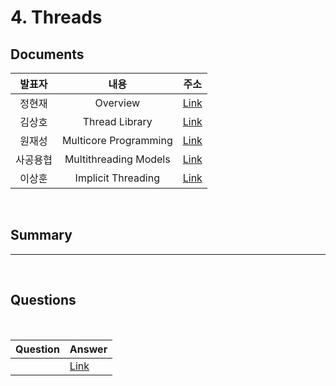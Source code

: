 #  4. Threads

##  Documents

| 발표자 | 내용 | 주소 |
|:----:|:-----:|:-----:|
|정현재| Overview | [Link]()|
|김상호| Thread Library | [Link]()|
|원재성| Multicore Programming | [Link]()|
|사공용협 | Multithreading Models | [Link]()|
|이상훈 | Implicit Threading | [Link]()|

<br>

##  Summary




--------------------------------------
<br>

##  Questions


<br>

|Question|Answer|
|--------------|--------------|
|| [Link]()|
